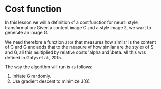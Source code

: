 # Cost function

In this lesson we will a definition of a cost function for neural style transformation: Given a content image C and a style image S, we want to generate an image G.

We need therefore a function `J(G)` that measures how similar is the content of C and G and adds that to the measure of how similar are the styles of S and G, all this multiplied by relative costs \alpha and \beta. All this was defined in Gatys et al., 2015.

The way the algorithm will run is as follows:

1. Initiate G randomly.
2. Use gradient descent to minimize J(G).
